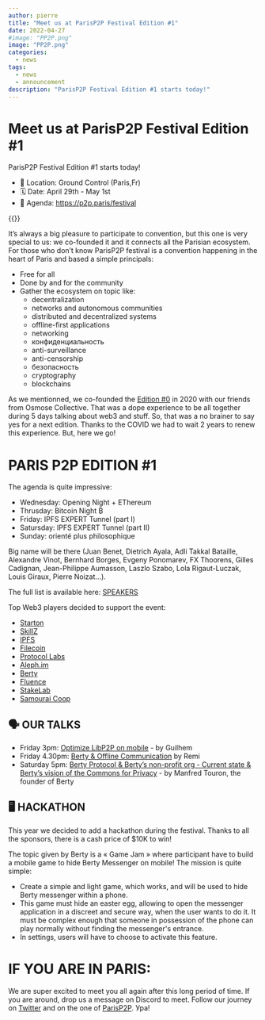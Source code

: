 ```yaml
---
author: pierre
title: "Meet us at ParisP2P Festival Edition #1"
date: 2022-04-27
#image: "PP2P.png"
image: "PP2P.png"
categories:
  - news
tags:
  - news
  - announcement
description: "ParisP2P Festival Edition #1 starts today!"
---
```



# Meet us at ParisP2P Festival Edition #1


ParisP2P Festival Edition #1 starts today!

* 📍 Location: Ground Control (Paris,Fr)
* 🗓️ Date: April 29th - May 1st
* 🔗 Agenda: https://p2p.paris/festival

{{<tweet id="1513544696404008961">}}

It’s always a big pleasure to participate to convention, but this one is very special to us: we co-founded it and it connects all the Parisian ecosystem. For those who don’t know ParisP2P festival is a convention happening in the heart of Paris and based a simple principals:
* Free for all
* Done by and for the community
* Gather the ecosystem on topic like:
    * decentralization
    * networks and autonomous communities
    * distributed and decentralized systems
    * offline-first applications
    * networking
    * конфиденциальность
    * anti-surveillance
    * anti-censorship
    * безопасность
    * cryptography
    * blockchains


As we mentionned, we co-founded the [Edition #0](https://berty.tech/blog/paris-p2p/) in 2020 with our friends from Osmose Collective. That was a dope experience to be all together during 5 days talking about web3 and stuff. So, that was a no brainer to say yes for a next edition. Thanks to the COVID we had to wait 2 years to renew this experience. But, here we go!


# PARIS P2P EDITION #1

The agenda is quite impressive:
* Wednesday: Opening Night + EThereum
* Thrusday: Bitcoin Night ₿
* Friday: IPFS EXPERT Tunnel (part I)
* Satursday: IPFS EXPERT Tunnel (part II)
* Sunday: orienté plus philosophique

Big name will be there (Juan Benet, Dietrich Ayala, Adli Takkal Bataille, Alexandre Vinot, Bernhard Borges, Evgeny Ponomarev, FX Thoorens, Gilles Cadignan, Jean-Philippe Aumasson, Laszlo Szabo, Lola Rigaut-Luczak, Louis Giraux, Pierre Noizat…).

The full list is available here: [SPEAKERS](https//p2p.paris/speakers)

Top Web3 players decided to support the event:
* [Starton](https://starton.io)
* [SkillZ](https://skillz.io)
* [IPFS](https://ipfs.io)
* [Filecoin](https://filecoin.io/)
* [Protocol Labs](https://protocol.ai/)
* [Aleph.im](https://protocol.ai/)
* [Berty](https://berty.tech)
* [Fluence](https://fluence.network/)
* [StakeLab](https://www.stakelab.fr/)
* [Samourai Coop](https://samourai.world)

## 🗣️ OUR TALKS

* Friday 3pm: [Optimize LibP2P on mobile](https://p2p.paris/fr/talks/ipfs-libp2p/) - by Guilhem
* Friday 4.30pm: [Berty & Offline Communication](https://p2p.paris/fr/talks/berty-communications-offline/) by Remi
* Saturday 5pm: [Berty Protocol & Berty’s non-profit org - Current state & Berty’s vision of the Commons for Privacy](https://p2p.paris/fr/talks/berty-vision/) - by Manfred Touron, the founder of Berty

## 🖥️ HACKATHON

This year we decided to add a hackathon during the festival. Thanks to all the sponsors, there is a cash price of $10K to win!

The topic given by Berty is a « Game Jam » where participant have to build a mobile game to hide Berty Messenger on mobile! The mission is quite simple:
* Create a simple and light game, which works, and will be used to hide Berty messenger within a phone.
* This game must hide an easter egg, allowing to open the messenger application in a discreet and secure way, when the user wants to do it. It must be complex enough that someone in possession of the phone can play normally without finding the messenger's entrance.
* In settings, users will have to choose to activate this feature.


# IF YOU ARE IN PARIS:

We are super excited to meet you all again after this long period of time. If you are around, drop us a message on Discord to meet. Follow our journey on [Twitter](https://twitter.com/berty) and on the one of [ParisP2P](https://twitter.com/parisp2p). Ура! 


